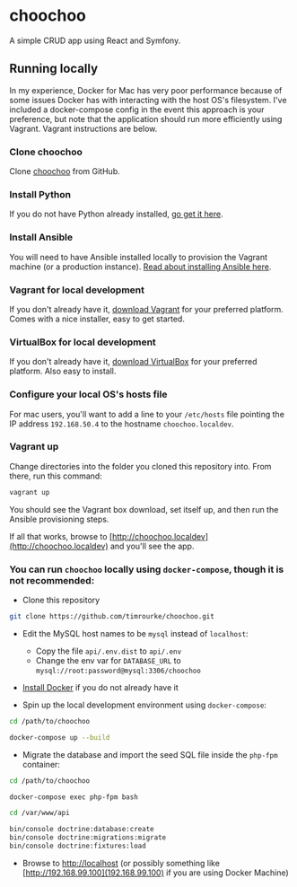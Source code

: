 # choochoo

A simple CRUD app using React and Symfony.

## Running locally

In my experience, Docker for Mac has very poor performance because of some issues
Docker has with interacting with the host OS's filesystem. I've included a
docker-compose config in the event this approach is your preference, but note
that the application should run more efficiently using Vagrant. Vagrant
instructions are below.

### Clone choochoo

Clone [choochoo](https://github.com/timrourke/choochoo) from GitHub.

### Install Python

If you do not have Python already installed, [go get it here](https://www.python.org/downloads/).

### Install Ansible

You will need to have Ansible installed locally to provision the Vagrant machine
(or a production instance). [Read about installing Ansible here](https://docs.ansible.com/ansible/latest/installation_guide/intro_installation.html).

### Vagrant for local development

If you don't already have it, [download Vagrant](https://www.vagrantup.com/downloads.html)
for your preferred platform. Comes with a nice installer, easy to get started.

### VirtualBox for local development

If you don't already have it, [download VirtualBox](https://www.virtualbox.org/wiki/Downloads)
for your preferred platform. Also easy to install.

### Configure your local OS's hosts file

For mac users, you'll want to add a line to your `/etc/hosts` file pointing the
IP address `192.168.50.4` to the hostname `choochoo.localdev`.

### Vagrant up

Change directories into the folder you cloned this repository into. From there,
run this command:

```bash
vagrant up
```

You should see the Vagrant box download, set itself up, and then run the Ansible
provisioning steps.

If all that works, browse to [http://choochoo.localdev](http://choochoo.localdev)
and you'll see the app.

### You can run `choochoo` locally using `docker-compose`, though it is not recommended:

- Clone this repository

```bash
git clone https://github.com/timrourke/choochoo.git
```

- Edit the MySQL host names to be `mysql` instead of `localhost`:
    - Copy the file `api/.env.dist` to `api/.env`
    - Change the env var for `DATABASE_URL` to `mysql://root:password@mysql:3306/choochoo`
 
- [Install Docker](https://www.docker.com/get-started) if you do not already have it

- Spin up the local development environment using `docker-compose`:

```bash
cd /path/to/choochoo

docker-compose up --build
```

- Migrate the database and import the seed SQL file inside the `php-fpm` container:

```bash
cd /path/to/choochoo

docker-compose exec php-fpm bash

cd /var/www/api

bin/console doctrine:database:create
bin/console doctrine:migrations:migrate
bin/console doctrine:fixtures:load
``` 

- Browse to [http://localhost](http://localhost) (or possibly something like [http://192.168.99.100](192.168.99.100) if you are using Docker Machine)
